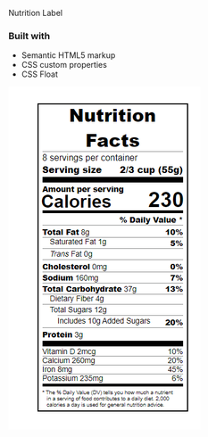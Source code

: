 Nutrition Label

### Built with

- Semantic HTML5 markup
- CSS custom properties
- CSS Float

![](img/Screenshot%20(441).png)





